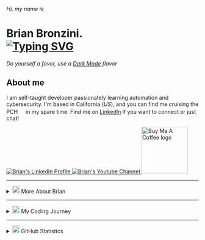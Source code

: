 <!-- SECTION: MAIN HEADER -->
<p><i>Hi, my name is</i></p>
<h1>
  Brian Bronzini.
  <br>
  <!-- Typing SVG by DenverCoder1 - https://github.com/DenverCoder1/readme-typing-svg -->
  <a href="https://github.com/DenverCoder1/readme-typing-svg">
    <img src="https://readme-typing-svg.demolab.com?font=&weight=700&vCenter=true&size=22&duration=1700&pause=300&color=3add85&center=false&width=440&height=30&lines=Systems Administrator;IT+Security;Student+of+CS" alt="Typing SVG" /></a>
</h1>

<p><i>Do yourself a favor, use a <a href="https://github.com/settings/appearance">Dark Mode</a> flavor</i></p>

<!-- SECTION: ABOUT ME -->
<h2 id="about-me">About me</h2>
<p>I am self-taught developer passionately learning automation and cybersecurity. I'm based in California (<i>US</i>), and you can find me cruising the PCH<img width="17" src="https://media.giphy.com/media/cOcZa1aMEpR7YAc1wC/giphy.gif"> in my spare time. Find me on <a href="https://www.linkedin.com/in/brianbronzini/" target="_blank">LinkedIn</a> if you want to connect or just chat!</p>

<!-- SECTION: SOCIAL ICONS -->
<a href="https://www.linkedin.com/in/brianbronzini/" target="_blank">
  <img src="https://img.shields.io/badge/LinkedIn-4682b4?style=for-the-badge&logo=linkedin&logoColor=white" alt="Brian's LinkedIn Profile">
</a>
<a href="https://www.youtube.com/channel/UCuQIJG1EbdaE3cv5Z6CxoLg" target="_blank">
  <img src="https://img.shields.io/badge/YouTube-d95652?style=for-the-badge&logo=youtube&logoColor=white" alt="Brian's Youtube Channel">
</a>
<a href="https://www.buymeacoffee.com/brianbronzini" target="_blank">
  <img src="https://cdn.buymeacoffee.com/buttons/default-orange.png" alt="Buy Me A Coffee logo" width="122">
</a>

<hr>
<!-- SECTION: MORE ABOUT BRIAN -->
<details id="more-about-brian">
  <summary><img width="20" src="https://media.giphy.com/media/FK8sDft1KN3UOLsDFC/giphy.gif"> More About Brian</summary>
  <div>
    <h2>My Toolbox</h2>
    <h3>Languages & Frameworks</h3>
    <img src="https://cdn.jsdelivr.net/gh/devicons/devicon/icons/html5/html5-plain.svg" align="left" width="30px" style="padding-right:10px;" alt="html logo" />
    <img src="https://cdn.jsdelivr.net/gh/devicons/devicon/icons/css3/css3-plain.svg" align="left" width="30px" style="padding-right:10px;" alt="css logo" />
    <img src="https://cdn.jsdelivr.net/gh/devicons/devicon/icons/javascript/javascript-plain.svg" align="left" width="30px" style="padding-right:10px;" alt="javascript logo" />
    <img src="https://cdn.jsdelivr.net/gh/devicons/devicon/icons/tailwindcss/tailwindcss-plain.svg" align="left" width="30px" style="padding-right:10px;" alt="tailwind css logo" />
    <img src="https://cdn.jsdelivr.net/gh/devicons/devicon/icons/nodejs/nodejs-original.svg" align="left" width="30px" style="padding-right:10px;" alt="nodeJS logo" />
    <img src="https://cdn.jsdelivr.net/gh/devicons/devicon/icons/python/python-original.svg" align="left" width="30px" style="padding-right:10px;" alt="python logo" />
    <br>
    <h3>Programs & Operating Systems</h3>
    <img src="https://cdn.jsdelivr.net/gh/devicons/devicon/icons/vscode/vscode-original.svg" align="left" width="30px" style="padding-right:10px;" alt="vscode logo" />
    <img src="https://cdn.jsdelivr.net/gh/devicons/devicon/icons/linux/linux-original.svg" align="left" width="30px" style="padding-right:10px;" alt="linux logo" />
    <img src="https://cdn.jsdelivr.net/gh/devicons/devicon/icons/git/git-original.svg" align="left" width="30px" style="padding-right:10px;" alt="git logo" />
    <img src="https://user-images.githubusercontent.com/25181517/192158606-7c2ef6bd-6e04-47cf-b5bc-da2797cb5bda.png" align="left" width="30px" style="padding-right:10px;" alt="bash logo" />
    <img src="https://cdn.jsdelivr.net/gh/devicons/devicon/icons/docker/docker-original.svg" align="left" width="30px" style="padding-right:10px;" alt="docker logo" />
    <img src="https://user-images.githubusercontent.com/25181517/182534006-037f08b5-8e7b-4e5f-96b6-5d2a5558fa85.png" align="left" width="30px" style="padding-right:10px;" alt="kubernetes logo" />
    <br>
  </div>
</details>

<hr>

<!-- SECTION: MY CODING JOURNEY -->
<!-- The Odin Project -->
<details id="my-coding-journey">
  <summary><img width="20" src="https://media.giphy.com/media/QssGEmpkyEOhBCb7e1/giphy.gif">  My Coding Journey</summary>
  <div align="center">
    <div>
      <p><i>(February 2022 - September 2022)</i></p>
      <h2 id="the-odin-project">The Odin Project</h2>
      <p><b><a href="https://www.theodinproject.com/" target="_blank">The Odin Project (TOP)</a> is an open-source curriculum for learning full-stack web development</b></p>
      <img width="400" src="https://www.skillfinder.com.au/media/wysiwyg/the-odin-project-logo-skill-finder-partners-page.png" alt="The Odin Project logo">
      <div align="center">
        <h4>Course Tech Stack</h4>
        <img src="https://img.shields.io/badge/html5-323330?style=for-the-badge&logo=html5&logoColor=E34F26">
        <img src="https://img.shields.io/badge/CSS3-323330?style=for-the-badge&logo=css3&logoColor=1572B6">
        <img src="https://img.shields.io/badge/JavaScript-323330?style=for-the-badge&logo=javascript&logoColor=F7DF1E">
        <img src="https://img.shields.io/badge/React-323330?style=for-the-badge&logo=react&logoColor=61DAFB">
        <br>
        <img src="https://img.shields.io/badge/Node.js-323330?style=for-the-badge&logo=nodedotjs&logoColor=339933">
        <img src="https://img.shields.io/badge/Ruby-323330?style=for-the-badge&logo=ruby&logoColor=CC342D">
        <img src="https://img.shields.io/badge/Ruby_on_Rails-323330?style=for-the-badge&logo=ruby-on-rails&logoColor=CC0000">
        <img src="https://img.shields.io/badge/PostgreSQL-323330?style=for-the-badge&logo=postgresql&logoColor=4169E1">
      </div>
    </div>
    <div align="left">
      <h3>How I Started</h3>
        <p>One day during my cancer treatments, I stumbled across <a href="https://www.youtube.com/@programmingwithmosh" target="_blank"><i>Programming with Mosh</a>'s</i> channel on YouTube and watched his entire 1-hour <i><a href="https://www.youtube.com/watch?v=qz0aGYrrlhU" target="_blank">HTML Crash Course</a></i>. Before I realized, the video was over, and I was left wanting so much more. With my search for high-quality and affordable educational resources well underway, I eventually discovered The Odin Project. After reading about the successes of others that have endured the program, I built my <a href="https://www.theodinproject.com/paths/foundations/courses/foundations" target="_blank">foundations</a> and embarked on my journey down TOP's <i><a href="https://www.theodinproject.com/paths/full-stack-ruby-on-rails?" target="_blank">Full-Stack Ruby on Rails</a></i> track and never looked back.</p>
      <h3>Learning Outcomes</h3>
      <p>The Odin Project provided me with a carefully curated guide to my learning and exposed me to a wide array of technologies (<i>listed in the Course Tech Stack</i>) that I have found to be invaluable for anybody wanting to start their journey as a Full-Stack Web Developer. Beyond learning the tech, TOP helped me develop my critical thinking skills by not hand-holding me as I approached each new project. TOP forced me to deepen my understanding of complex concepts and analyze the documentation of the various technologies to fill in any knowledge gaps necessary to complete the projects. TOP has given me the knowledge and confidence to build my own Full-Stack web projects from the ground up, and access to an incredibly passionate <a href="https://discord.com/invite/fbFCkYabZB">discord community</a> with which to collaborate.</p>
    </div>
    <br>
    <hr>
    <div align="center">
    <!-- CS50 EdX -->
    <p><i>(February 2022 - December 2022)</i></p>
    <h2>HarvardX: CS50x Introduction to Computer Science</h2>
      <p><b><a href="https://www.edx.org/school/harvardx" target="_blank">CS50x</a> teaches students how to think algorithmically and solve problems efficiently</b></p>
    <img width="400" src="https://13b43dff-b87d-4489-8a6b-fb35e4b2b8c2.id.repl.co/images/banner-harvardx.png" alt="Harvard University logo">
    <div align="center">
      <h4>Course Tech Stack</h4>
      <img src="https://img.shields.io/badge/c-323330?style=for-the-badge&logo=c&logoColor=#A8B9CC">
      <img src="https://img.shields.io/badge/Python-FFD43B?style=for-the-badge&logo=python&logoColor=blue">
      <img src="https://img.shields.io/badge/Flask-323330?style=for-the-badge&logo=flask&logoColor=white">
      <img src="https://img.shields.io/badge/SQLite-07405E?style=for-the-badge&logo=sqlite&logoColor=white">
      <br>
      <img src="https://img.shields.io/badge/HTML5-323330?style=for-the-badge&logo=html5&logoColor=E34F26">
      <img src="https://img.shields.io/badge/CSS3-323330?style=for-the-badge&logo=css3&logoColor=1572B6">
      <img src="https://img.shields.io/badge/JavaScript-323330?style=for-the-badge&logo=javascript&logoColor=F7DF1E">
    </div>
  </div>
  <div align="left">
    <h3>What is CS50?</h3>
    <p>Partnered with <a href="https://www.edx.org/">edX</a>, Harvardx's CS50x course provides a free, self-paced, and comprehensive introduction of vital topics to understand for anyone pursuing a career in Software Engineering. Following my initial audit of the course, I was inspired from the very first lecture presented by <a href="https://www.linkedin.com/in/malan/">David J. Malan</a>, and did not hesitate with my enrollment.</p>
      </ br>
      <table>
        <tr>
          <th>Included Topics:</th>
          <th>Description:</th>
          <th>Resource Links:</th>
        </tr>
        <tr>
          <td>Abstraction</td>
          <td>Abstraction in computer programming is a way to reduce complexity and allow efficient design and implementation in complex software systems. It hides the technical complexity of systems behind simpler APIs.</td>
          <td><a href="https://developer.mozilla.org/en-US/docs/Glossary/Abstraction">MDN Article</a></td>
        </tr>
        <tr>
          <td>Data structures</td>
          <td>Data structure is a particular way of organizing data so that it can be used efficiently.</td>
          <td><a href="https://developer.mozilla.org/en-US/docs/Glossary/Data_structure">MDN Article</a></td>
        </tr>
        <tr>
          <td>Encapsulation</td>
          <td>Encapsulation is the packing of data and functions into one component (for example, a class) and then controlling access to that component to make a "black box" out of the object. Because of this, a user of that class only needs to know its interface (that is, the data and functions exposed outside the class), not the hidden implementation.</td>
          <td><a href="https://developer.mozilla.org/en-US/docs/Glossary/Encapsulation">MDN Article</a></td>
        </tr>
        <tr>
          <td>Memory Management</td>
          <td>Low-level languages, like C, have manual memory management primitives such as malloc() and free(). In contrast, JavaScript automatically allocates memory when objects are created and frees it when they are not used anymore (garbage collection). This automaticity is a potential source of confusion: it can give developers the false impression that they don't need to worry about memory management.</td>
          <td><a href="https://developer.mozilla.org/en-US/docs/Web/JavaScript/Memory_Management">MDN Article</a></td>
        </tr>
        <tr>
          <td>Security</td>
          <td>The purpose of website security is to prevent the possibility of vulnerabilities from occurring in your code that can potentially be exploited by threat actors to access sensitive information. The more formal definition of website security is the act/practice of protecting websites from unauthorized access, use, modification, destruction, or disruption.</td>
          <td><a href="https://developer.mozilla.org/en-US/docs/Learn/Server-side/First_steps/Website_security">MDN Article</a></td>
        </tr>
        <tr>
          <td>Web Development</td>
          <td>Web development often involves work for clients who are trying to get their product or service onto the web. The work is typically very project focused and involves collaborating with a team that helps to coordinate the client’s needs into the end product. The client could be a tech company, an organization, or a government. The work could involve front-end, back-end, or full-stack web development.</td>
          <td><a href="https://www.theodinproject.com/lessons/foundations-introduction-to-web-development">The Odin Project: Introduction to Web Development</a></td>
        </tr>
      </table>
    <h3>Learning Outcomes</h3>
    <p>After receiving my certificate, I was overwhelmed with a surreal feeling of achievement and was joyfully relieved. More importantly, I finally took the time to reflect on my programming journey over the greater part of 11 months, and ever since starting with <a href="#the-odin-project">The Odin Project</a>. Going from having just one programming class in high school to now being able to develop my own projects from scratch is something I never dreamed that I would be able to accomplish. CS50x has changed my perspective when it comes to solving complex problems, and has helped me push beyond the limitations of my own previously realized abilities. I'm thrilled to have been a part of yet another outstanding program dedicated to empowering learners around the globe through affordable education.</p>
    <p><img src="https://13b43dff-b87d-4489-8a6b-fb35e4b2b8c2.id.repl.co/images/CS50x-unverified.png"></p>
  <h3>Skills Earned</h3>
  <ul>
    <li>A broad and robust understanding of computer science and programming</li>
    <li>How to think algorithmically and solve programming problems efficiently</li>
    <li>Understanding of concepts like abstraction, algorithms, data structures, encapsulation, memory management, security, software engineering, and web development</li>
    <li>Familiarity in a number of languages, including C, Python, SQL, and JavaScript plus CSS and HTML</li>
    <li>Practice in engaging and ideating with a vibrant community of like-minded learners from all levels of experience</li>
    <li>How to develop and present a <a href="https://github.com/brianveebee/rock-paper-scissors">final programming project</a> to your peers</li>
  </ul>
  </div>  
  <div>
    <br>
    <hr>
      <!-- freeCodeCamp -->
      <p><i>(Ongoing Learning)</i></p>
      <h2>freeCodeCamp</h2>
      <p><b><a href="https://www.freecodecamp.org/" target="_blank">freeCodeCamp</a> is a community of millions of people around the world who are learning to code together. You can learn to code with free online courses, programming projects, and interview preparation for developer jobs.</b></p>
      <a href="https://www.freecodecamp.org/">
        <img width="400" src="https://upload.wikimedia.org/wikipedia/commons/3/39/FreeCodeCamp_logo.png" alt="freeCodeCamp logo">
      </a>
    </div>
    <div align="left">
      <h3>Why I love freeCodeCamp</h3>
      <p>By now, I have to admit that I have become a strong advocate for free educational resources over the past year, and freeCodeCamp is simply that. I discovered freeCodeCamp through my initial research for high-quality resources and prior to my involvement with The Odin Project. The way in which the curriculum is presented allows for very thorough hands-on practice in specific development areas. Following my journey with The Odin Project, I decided to use freeCodeCamp's <i><a href="https://www.freecodecamp.org/learn/2022/responsive-web-design/">Responsive Web Design</a></i> and <i><a href="https://www.freecodecamp.org/learn/back-end-development-and-apis/">Back-End Development and APIs</a></i> certification courses to reinforce my knowledge of important concepts to remember as a Full-Stack Web Developer.</p>
    </div>
    <div align="left">
      <h3>Next Steps</h3>
      <p>As I continue my learning, I intend to better familiarize myself with python by building projects with a greater focus in security development. I am eager to dive into freeCodeCamp's <i><a href="https://www.freecodecamp.org/learn/scientific-computing-with-python/">Scientific Computing with Python</a></i> and <i><a href="https://www.freecodecamp.org/learn/information-security/">Information Security</a></i> courses to learn the basics of building a TCP client and penetration testing.</p>
    </div>
  </div>
</details>
<hr>
<!-- SECTION: GITHUB STATISTICS -->
<details id="github-statistics">
  <summary><img width="20" src="https://media.giphy.com/media/n27ttWWVusVYOhb6hP/giphy.gif"> GitHub Statistics</summary><br>
  <div align="center">
    <a href="https://github.com/brianbronzini/brianbronzini">
      <img align="center" src="https://github-readme-stats.vercel.app/api?username=brianbronzini&show_icons=true&line_height=27&count_private=true&title_color=ffffff&text_color=c9cacc&icon_color=3add85&bg_color=1d1f21" alt="Brian's GitHub Stats" />
    </a>
  </div>
  <!--START_SECTION:waka-->


  <!--END_SECTION:waka-->
</details>
